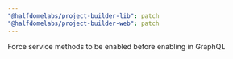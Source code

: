 ```yaml
---
"@halfdomelabs/project-builder-lib": patch
"@halfdomelabs/project-builder-web": patch
---
```


Force service methods to be enabled before enabling in GraphQL
